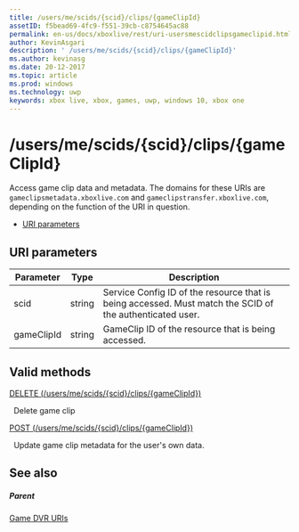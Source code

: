 ```yaml
---
title: /users/me/scids/{scid}/clips/{gameClipId}
assetID: f5bead69-4fc9-f551-39cb-c8754645ac88
permalink: en-us/docs/xboxlive/rest/uri-usersmescidclipsgameclipid.html
author: KevinAsgari
description: ' /users/me/scids/{scid}/clips/{gameClipId}'
ms.author: kevinasg
ms.date: 20-12-2017
ms.topic: article
ms.prod: windows
ms.technology: uwp
keywords: xbox live, xbox, games, uwp, windows 10, xbox one
---
```



# /users/me/scids/{scid}/clips/{gameClipId}
Access game clip data and metadata. 
The domains for these URIs are `gameclipsmetadata.xboxlive.com` and `gameclipstransfer.xboxlive.com`, depending on the function of the URI in question.
 
  * [URI parameters](#ID4EX)
 
<a id="ID4EX"></a>

 
## URI parameters
 
| Parameter| Type| Description| 
| --- | --- | --- | 
| scid| string| Service Config ID of the resource that is being accessed. Must match the SCID of the authenticated user.| 
| gameClipId| string| GameClip ID of the resource that is being accessed.| 
  
<a id="ID4E3B"></a>

 
## Valid methods

[DELETE (/users/me/scids/{scid}/clips/{gameClipId})](uri-usersmescidclipsgameclipiddelete.md)

&nbsp;&nbsp;Delete game clip

[POST (/users/me/scids/{scid}/clips/{gameClipId})](uri-usersmescidclipsgameclipidpost.md)

&nbsp;&nbsp;Update game clip metadata for the user's own data.
 
<a id="ID4EJC"></a>

 
## See also
 
<a id="ID4ELC"></a>

 
##### Parent 

[Game DVR URIs](atoc-reference-dvr.md)

   